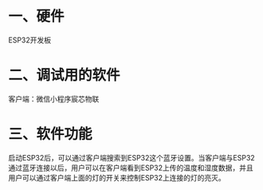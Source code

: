 # 一、硬件

ESP32开发板

# 二、调试用的软件

客户端：微信小程序宸芯物联


# 三、软件功能

启动ESP32后，可以通过客户端搜索到ESP32这个蓝牙设置。当客户端与ESP32通过蓝牙连接以后，用户可以在客户端看到ESP32上传的温度和湿度数据，并且用户可以通过客户端上面的灯的开关来控制ESP32上连接的灯的亮灭。





